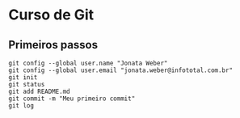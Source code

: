 # Curso de Git

## Primeiros passos
```
git config --global user.name "Jonata Weber"
git config --global user.email "jonata.weber@infototal.com.br"
git init
git status
git add README.md
git commit -m "Meu primeiro commit"
git log
```